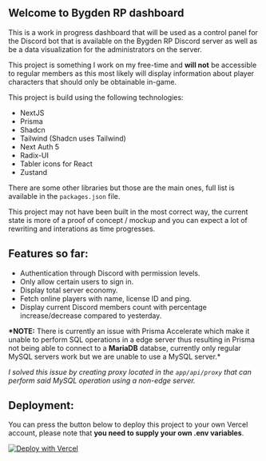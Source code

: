## Welcome to Bygden RP dashboard

This is a work in progress dashboard that will be used as a control panel for the Discord bot that is available on the Bygden RP Discord server as well as be a data visualization for the administrators on the server.

This project is something I work on my free-time and **will not** be accessible to regular members as this most likely will display information about player characters that should only be obtainable in-game.

This project is build using the following technologies:

- NextJS
- Prisma
- Shadcn
- Tailwind (Shadcn uses Tailwind)
- Next Auth 5
- Radix-UI
- Tabler icons for React
- Zustand

There are some other libraries but those are the main ones, full list is available in the `packages.json` file.

This project may not have been built in the most correct way, the current state is more of a proof of concept / mockup and you can expect a lot of rewriting and interations as time progresses.

## Features so far:

- Authentication through Discord with permission levels.
- Only allow certain users to sign in.
- Display total server economy.
- Fetch online players with name, license ID and ping.
- Display current Discord members count with percentage increase/decrease compared to yesterday.

**\*NOTE:** There is currently an issue with Prisma Accelerate which make it unable to perform SQL operations in a edge server thus resulting in Prisma not being able to connect to a **MariaDB** databse, currently only regular MySQL servers work but we are unable to use a MySQL server.\*

_I solved this issue by creating proxy located in the `app/api/proxy` that can perform said MySQL operation using a non-edge server._

## Deployment:

You can press the button below to deploy this project to your own Vercel account, please note that **you need to supply your own .env variables**.

[![Deploy with Vercel](https://vercel.com/button)](https://vercel.com/new/clone?repository-url=https%3A%2F%2Fgithub.com%2FTheGreyRaven%2Fdashboard&env=AUTH_DISCORD_ID,AUTH_DISCORD_SECRET,NEXTAUTH_SECRET,NEXTAUTH_URL,LOCAL_URL,FIVEM_SERVER_URL,DATABASE_URL_ACCELERATE,DATABASE_URL,BOT_HTTP_URL&envDescription=API%20keys%20and%20other%20variables%20needed%20to%20in%20order%20for%20the%20project%20to%20function%20properly.&envLink=https%3A%2F%2Fgithub.com%2FTheGreyRaven%2Fdashboard%2Fblob%2Fmain%2FREADME.md%23env-variables&project-name=dashboard&repository-name=dashboard)
